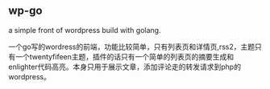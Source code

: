 ## wp-go
a simple front of wordpress build with golang.

一个go写的wordress的前端，功能比较简单，只有列表页和详情页,rss2，主题只有一个twentyfifeen主题，插件的话只有一个简单的列表页的摘要生成和enlighter代码高亮。本身只用于展示文章，添加评论走的转发请求到php的wordpress。
